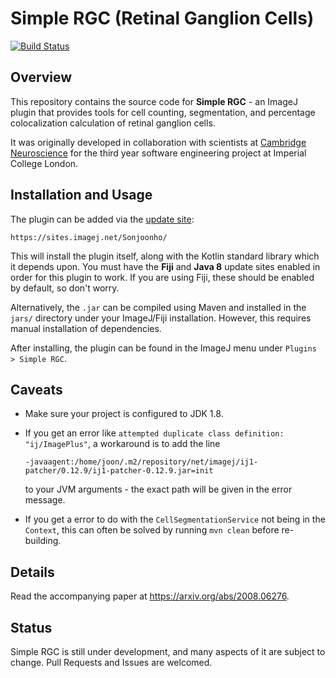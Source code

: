 # Simple RGC (Retinal Ganglion Cells)

[![Build Status](https://travis-ci.com/sonjoonho/SimpleRGC.svg?token=qFf5VdpqfSMd2gygFDZQ&branch=master)](https://travis-ci.com/sonjoonho/SimpleRGC)

## Overview

This repository contains the source code for **Simple RGC** - an ImageJ plugin that provides tools for cell counting, segmentation, and percentage colocalization calculation of retinal ganglion cells. 

It was originally developed in collaboration with scientists at [Cambridge Neuroscience](https://www.neuroscience.cam.ac.uk/) for the third year software engineering project at Imperial College London.

## Installation and Usage

The plugin can be added via the [update site](https://imagej.net/Update_Sites): 
```
https://sites.imagej.net/Sonjoonho/
```
This will install the plugin itself, along with the Kotlin standard library which it depends upon. You must have the **Fiji** and **Java 8** update sites enabled in order for this plugin to work. If you are using Fiji, these should be enabled by default, so don't worry.

Alternatively, the `.jar` can be compiled using Maven and installed in the `jars/`
 directory under your ImageJ/Fiji installation. However, this requires manual installation of dependencies.
 
After installing, the plugin can be found in the ImageJ menu under `Plugins > Simple RGC`.

## Caveats
- Make sure your project is configured to JDK 1.8.
- If you get an error like `attempted duplicate class definition: "ij/ImagePlus"`, a workaround is to add the line

  ```-javaagent:/home/joon/.m2/repository/net/imagej/ij1-patcher/0.12.9/ij1-patcher-0.12.9.jar=init```

  to your JVM arguments - the exact path will be given in the error message.
- If you get a error to do with the `CellSegmentationService` not being in the `Context`, this can often be solved by running `mvn clean` before re-building.

## Details

Read the accompanying paper at https://arxiv.org/abs/2008.06276.

## Status

Simple RGC is still under development, and many aspects of it are subject to change. Pull Requests and Issues are welcomed. 
